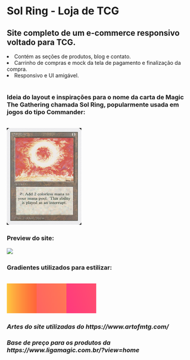 <h1> Sol Ring - Loja de TCG </h1>
 <h2>Site completo de um e-commerce responsivo voltado para TCG.</h2>
 <li> Contém as seções de produtos, blog e contato.<br></li>
 <li> Carrinho de compras e mock da tela de pagamento e finalização da compra.<br></li>
 <li> Responsivo e UI amigável.</li> <br>

<h3>Ideia do layout e inspirações para o nome da carta de <strong>Magic The Gathering</strong> chamada <strong>Sol Ring</strong>, popularmente usada em jogos do tipo Commander:</h3><br>

<img src="https://github.com/giossaurus/projeto_ecommerce_mtg/blob/main/sol-ring-274.jpeg" width="200px" height="260">

<h3>Preview do site:</h3>

<img src="https://github.com/giossaurus/projeto_ecommerce_mtg/blob/main/gifsite.gif">          
<h3>Gradientes utilizados para estilizar:</h3>
<br>
<img src="https://github.com/giossaurus/projeto_ecommerce_mtg/blob/main/g1.png" width="80px"height="80px"><img src="https://github.com/giossaurus/projeto_ecommerce_mtg/blob/main/g2.png" width="80px"height="80px"><img src="https://github.com/giossaurus/projeto_ecommerce_mtg/blob/main/g3.png" width="80px"height="80px">

<h3><em> Artes do site utilizadas do https://www.artofmtg.com/ <em></h3>
 
<h3><em> Base de preço para os produtos da https://www.ligamagic.com.br/?view=home <em></h3>
